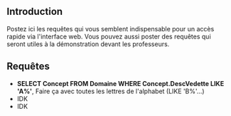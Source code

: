 ## Introduction ##

Postez ici les requêtes qui vous semblent indispensable pour un accès rapide via l'interface web.
Vous pouvez aussi poster des requêtes qui seront utiles à la démonstration devant les professeurs.

## Requêtes ##


  * **SELECT Concept FROM Domaine WHERE Concept.DescVedette LIKE 'A%'**, Faire ça avec toutes les lettres de l'alphabet (LIKE 'B%'...)
  * IDK
  * IDK
